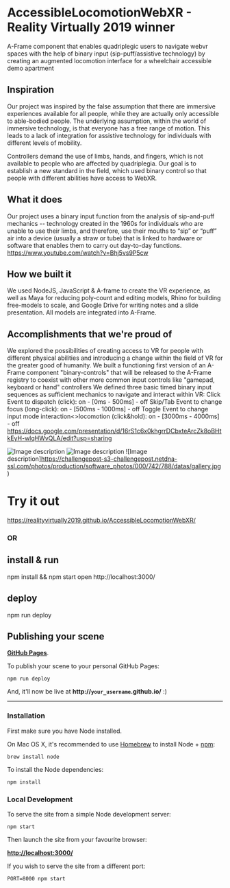# AccessibleLocomotionWebXR - Reality Virtually 2019 winner
A-Frame component that enables quadriplegic users to navigate webvr spaces with the help of binary input (sip-puff/assistive technology) by creating an augmented locomotion interface for a wheelchair accessible demo apartment

## Inspiration
Our project was inspired by the false assumption that there are immersive experiences available for all people, while they are actually only accessible to able-bodied people. The underlying assumption, within the world of immersive technology, is that everyone has a free range of motion. This leads to a lack of integration for assistive technology for individuals with different levels of mobility.

Controllers demand the use of limbs, hands, and fingers, which is not available to people who are affected by quadriplegia. Our goal is to establish a new standard in the field, which used binary control so that people with different abilities have access to WebXR.

## What it does
Our project uses a binary input function from the analysis of sip-and-puff mechanics -- technology created in the 1960s for individuals who are unable to use their limbs, and therefore, use their mouths to “sip” or “puff” air into a device (usually a straw or tube) that is linked to hardware or software that enables them to carry out day-to-day functions. https://www.youtube.com/watch?v=Bhj5vs9P5cw

## How we built it
We used NodeJS, JavaScript & A-frame to create the VR experience, as well as Maya for reducing poly-count and editing models, Rhino for building free-models to scale, and Google Drive for writing notes and a slide presentation. All models are integrated into A-Frame.

## Accomplishments that we're proud of
We explored the possibilities of creating access to VR for people with different physical abilities and introducing a change within the field of VR for the greater good of humanity. We built a functioning first version of an A-Frame component "binary-controls" that will be released to the A-Frame registry to coexist with other more common input controls like "gamepad, keyboard or hand" controllers We defined three basic timed binary input sequences as sufficient mechanics to navigate and interact within VR: Click Event to dispatch (click): on - [0ms - 500ms] - off Skip/Tab Event to change focus (long-click): on - [500ms - 1000ms] - off Toggle Event to change input mode interaction<>locomotion (click&hold): on - [3000ms - 4000ms] - off https://docs.google.com/presentation/d/16rS1c6x0khgrrDCbxteArcZk8oBHtkEyH-wlqHWvQLA/edit?usp=sharing

![Image description](https://challengepost-s3-challengepost.netdna-ssl.com/photos/production/software_photos/000/742/790/datas/gallery.jpg)
![Image description](https://challengepost-s3-challengepost.netdna-ssl.com/photos/production/software_photos/000/747/428/datas/gallery.jpg)
![Image description]https://challengepost-s3-challengepost.netdna-ssl.com/photos/production/software_photos/000/742/788/datas/gallery.jpg)

# Try it out
 https://realityvirtually2019.github.io/AccessibleLocomotionWebXR/
 
### OR
 
## install & run
npm install && npm start
open http://localhost:3000/

## deploy
npm run deploy


## Publishing your scene

__[GitHub Pages](https://pages.github.com/)__.

To publish your scene to your personal GitHub Pages:

    npm run deploy

And, it'll now be live at __http://`your_username`.github.io/__ :)

<hr>

### Installation

First make sure you have Node installed.

On Mac OS X, it's recommended to use [Homebrew](http://brew.sh/) to install Node + [npm](https://www.npmjs.com):

    brew install node

To install the Node dependencies:

    npm install


### Local Development

To serve the site from a simple Node development server:

    npm start

Then launch the site from your favourite browser:

[__http://localhost:3000/__](http://localhost:3000/)

If you wish to serve the site from a different port:

    PORT=8000 npm start
    
    
